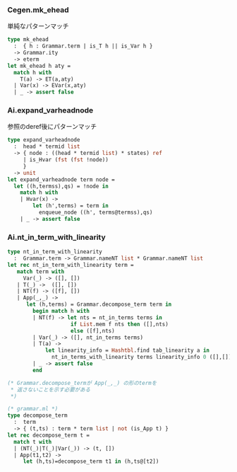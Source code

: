 
<a name = "mk_ehead"></a>
### Cegen.mk_ehead

単純なパターンマッチ

```ocaml
type mk_ehead
  :  { h : Grammar.term | is_T h || is_Var h }
  -> Grammar.ity
  -> eterm
let mk_ehead h aty =
  match h with
    T(a) -> ET(a,aty)
  | Var(x) -> EVar(x,aty)
  | _ -> assert false
```

<a name = "expand_varheadnode"></a>
### Ai.expand_varheadnode

参照のderef後にパターンマッチ

```ocaml
type expand_varheadnode
  :  head * termid list
  -> { node : ((head * termid list) * states) ref
     | is_Hvar (fst (fst !node))
     }
  -> unit
let expand_varheadnode term node =
  let ((h,termss),qs) = !node in
    match h with
    | Hvar(x) ->
        let (h',terms) = term in
          enqueue_node ((h', terms@termss),qs)
    | _ -> assert false
```

<a name = "nt_in_term_with_linearity"></a>
### Ai.nt_in_term_with_linearity

```ocaml
type nt_in_term_with_linearity
  :  Grammar.term -> Grammar.nameNT list * Grammar.nameNT list
let rec nt_in_term_with_linearity term =
   match term with
     Var(_) -> ([], [])
   | T(_) ->  ([], [])
   | NT(f) -> ([f], [])
   | App(_,_) ->
      let (h,terms) = Grammar.decompose_term term in
        begin match h with
        | NT(f) -> let nts = nt_in_terms terms in
                    if List.mem f nts then ([],nts)
                    else ([f],nts)
        | Var(_) -> ([], nt_in_terms terms)
        | T(a) ->
            let linearity_info = Hashtbl.find tab_linearity a in
              nt_in_terms_with_linearity terms linearity_info 0 ([],[])
        | _ -> assert false
        end

(* Grammar.decompose_termが App(_,_) の形のtermを
 * 返さないことを示す必要がある
 *)

(* grammar.ml *)
type decompose_term
  :  term
  -> { (t,ts) : term * term list | not (is_App t) }
let rec decompose_term t =
  match t with
  | (NT(_)|T(_)|Var(_)) -> (t, [])
  | App(t1,t2) ->
     let (h,ts)=decompose_term t1 in (h,ts@[t2])
```


























